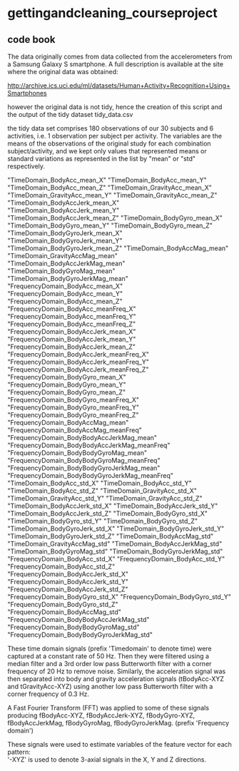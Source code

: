 # gettingandcleaning_courseproject
## code book

The data originally comes from data collected from the accelerometers from a Samsung Galaxy S smartphone. A full description is available at the site where the original data was obtained:

http://archive.ics.uci.edu/ml/datasets/Human+Activity+Recognition+Using+Smartphones

however the original data is not tidy, hence the creation of this script and the output of the tidy dataset tidy_data.csv

the tidy data set comprises 180 observations of our 30 subjects and 6 activities, i.e. 1 observation per subject per activity. The variables are the means of the observations of the original study for each combination subject/activity, and we kept only values that represented means or standard variations as represented in the list by "mean" or "std" respectively.

                                 
 "TimeDomain_BodyAcc_mean_X"                    "TimeDomain_BodyAcc_mean_Y"                   
 "TimeDomain_BodyAcc_mean_Z"                    "TimeDomain_GravityAcc_mean_X"                
 "TimeDomain_GravityAcc_mean_Y"                 "TimeDomain_GravityAcc_mean_Z"                
 "TimeDomain_BodyAccJerk_mean_X"                "TimeDomain_BodyAccJerk_mean_Y"               
 "TimeDomain_BodyAccJerk_mean_Z"                "TimeDomain_BodyGyro_mean_X"                  
 "TimeDomain_BodyGyro_mean_Y"                   "TimeDomain_BodyGyro_mean_Z"                  
 "TimeDomain_BodyGyroJerk_mean_X"               "TimeDomain_BodyGyroJerk_mean_Y"              
 "TimeDomain_BodyGyroJerk_mean_Z"               "TimeDomain_BodyAccMag_mean"                  
 "TimeDomain_GravityAccMag_mean"                "TimeDomain_BodyAccJerkMag_mean"              
 "TimeDomain_BodyGyroMag_mean"                  "TimeDomain_BodyGyroJerkMag_mean"             
 "FrequencyDomain_BodyAcc_mean_X"               "FrequencyDomain_BodyAcc_mean_Y"              
 "FrequencyDomain_BodyAcc_mean_Z"               "FrequencyDomain_BodyAcc_meanFreq_X"          
 "FrequencyDomain_BodyAcc_meanFreq_Y"           "FrequencyDomain_BodyAcc_meanFreq_Z"          
 "FrequencyDomain_BodyAccJerk_mean_X"           "FrequencyDomain_BodyAccJerk_mean_Y"          
 "FrequencyDomain_BodyAccJerk_mean_Z"           "FrequencyDomain_BodyAccJerk_meanFreq_X"      
 "FrequencyDomain_BodyAccJerk_meanFreq_Y"       "FrequencyDomain_BodyAccJerk_meanFreq_Z"      
 "FrequencyDomain_BodyGyro_mean_X"              "FrequencyDomain_BodyGyro_mean_Y"             
 "FrequencyDomain_BodyGyro_mean_Z"              "FrequencyDomain_BodyGyro_meanFreq_X"         
 "FrequencyDomain_BodyGyro_meanFreq_Y"          "FrequencyDomain_BodyGyro_meanFreq_Z"         
 "FrequencyDomain_BodyAccMag_mean"              "FrequencyDomain_BodyAccMag_meanFreq"         
 "FrequencyDomain_BodyBodyAccJerkMag_mean"      "FrequencyDomain_BodyBodyAccJerkMag_meanFreq" 
 "FrequencyDomain_BodyBodyGyroMag_mean"         "FrequencyDomain_BodyBodyGyroMag_meanFreq"    
 "FrequencyDomain_BodyBodyGyroJerkMag_mean"     "FrequencyDomain_BodyBodyGyroJerkMag_meanFreq"
 "TimeDomain_BodyAcc_std_X"                     "TimeDomain_BodyAcc_std_Y"                    
 "TimeDomain_BodyAcc_std_Z"                     "TimeDomain_GravityAcc_std_X"                 
 "TimeDomain_GravityAcc_std_Y"                  "TimeDomain_GravityAcc_std_Z"                 
 "TimeDomain_BodyAccJerk_std_X"                 "TimeDomain_BodyAccJerk_std_Y"                
 "TimeDomain_BodyAccJerk_std_Z"                 "TimeDomain_BodyGyro_std_X"                   
 "TimeDomain_BodyGyro_std_Y"                    "TimeDomain_BodyGyro_std_Z"                   
 "TimeDomain_BodyGyroJerk_std_X"                "TimeDomain_BodyGyroJerk_std_Y"               
 "TimeDomain_BodyGyroJerk_std_Z"                "TimeDomain_BodyAccMag_std"                   
 "TimeDomain_GravityAccMag_std"                 "TimeDomain_BodyAccJerkMag_std"               
 "TimeDomain_BodyGyroMag_std"                   "TimeDomain_BodyGyroJerkMag_std"              
 "FrequencyDomain_BodyAcc_std_X"                "FrequencyDomain_BodyAcc_std_Y"               
 "FrequencyDomain_BodyAcc_std_Z"                "FrequencyDomain_BodyAccJerk_std_X"           
 "FrequencyDomain_BodyAccJerk_std_Y"            "FrequencyDomain_BodyAccJerk_std_Z"           
 "FrequencyDomain_BodyGyro_std_X"               "FrequencyDomain_BodyGyro_std_Y"              
 "FrequencyDomain_BodyGyro_std_Z"               "FrequencyDomain_BodyAccMag_std"              
 "FrequencyDomain_BodyBodyAccJerkMag_std"       "FrequencyDomain_BodyBodyGyroMag_std"         
 "FrequencyDomain_BodyBodyGyroJerkMag_std"   
 
 These time domain signals (prefix 'Timedomain' to denote time) were captured at a constant rate of 50 Hz. Then they were filtered using a median filter and a 3rd order low pass Butterworth filter with a corner frequency of 20 Hz to remove noise. Similarly, the acceleration signal was then separated into body and gravity acceleration signals (tBodyAcc-XYZ and tGravityAcc-XYZ) using another low pass Butterworth filter with a corner frequency of 0.3 Hz.
 
 A Fast Fourier Transform (FFT) was applied to some of these signals producing fBodyAcc-XYZ, fBodyAccJerk-XYZ, fBodyGyro-XYZ, fBodyAccJerkMag, fBodyGyroMag, fBodyGyroJerkMag. (prefix 'Frequency domain')
 
 These signals were used to estimate variables of the feature vector for each pattern:  
'-XYZ' is used to denote 3-axial signals in the X, Y and Z directions.

